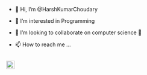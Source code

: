 - 👋 Hi, I’m @HarshKumarChoudary
- 👀 I’m interested in Programming

- 💞️ I’m looking to collaborate on computer science 🔭
- 📫 How to reach me ...

[<img align="left" alt="Harsh | LinkedIn" width="22px" src="https://cdn.jsdelivr.net/npm/simple-icons@v3/icons/linkedin.svg" />][linkedin]
<br />
---
[linkedin]:https://www.linkedin.com/in/harsh-kumar-choudhary-64228118b/













































<!---
HarshKumarChoudary/HarshKumarChoudary is a ✨ special ✨ repository because its `README.md` (this file) appears on your GitHub profile.
You can click the Preview link to take a looat your changes.
--->
